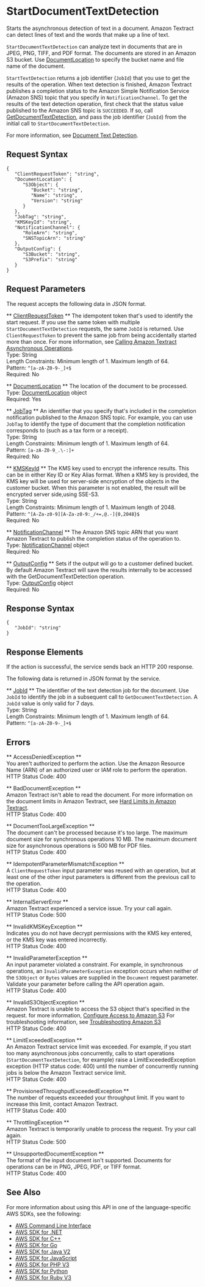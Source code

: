 # StartDocumentTextDetection<a name="API_StartDocumentTextDetection"></a>

Starts the asynchronous detection of text in a document\. Amazon Textract can detect lines of text and the words that make up a line of text\.

 `StartDocumentTextDetection` can analyze text in documents that are in JPEG, PNG, TIFF, and PDF format\. The documents are stored in an Amazon S3 bucket\. Use [DocumentLocation](API_DocumentLocation.md) to specify the bucket name and file name of the document\. 

 `StartTextDetection` returns a job identifier \(`JobId`\) that you use to get the results of the operation\. When text detection is finished, Amazon Textract publishes a completion status to the Amazon Simple Notification Service \(Amazon SNS\) topic that you specify in `NotificationChannel`\. To get the results of the text detection operation, first check that the status value published to the Amazon SNS topic is `SUCCEEDED`\. If so, call [GetDocumentTextDetection](API_GetDocumentTextDetection.md), and pass the job identifier \(`JobId`\) from the initial call to `StartDocumentTextDetection`\.

For more information, see [Document Text Detection](https://docs.aws.amazon.com/textract/latest/dg/how-it-works-detecting.html)\.

## Request Syntax<a name="API_StartDocumentTextDetection_RequestSyntax"></a>

```
{
   "ClientRequestToken": "string",
   "DocumentLocation": { 
      "S3Object": { 
         "Bucket": "string",
         "Name": "string",
         "Version": "string"
      }
   },
   "JobTag": "string",
   "KMSKeyId": "string",
   "NotificationChannel": { 
      "RoleArn": "string",
      "SNSTopicArn": "string"
   },
   "OutputConfig": { 
      "S3Bucket": "string",
      "S3Prefix": "string"
   }
}
```

## Request Parameters<a name="API_StartDocumentTextDetection_RequestParameters"></a>

The request accepts the following data in JSON format\.

 ** [ClientRequestToken](#API_StartDocumentTextDetection_RequestSyntax) **   <a name="Textract-StartDocumentTextDetection-request-ClientRequestToken"></a>
The idempotent token that's used to identify the start request\. If you use the same token with multiple `StartDocumentTextDetection` requests, the same `JobId` is returned\. Use `ClientRequestToken` to prevent the same job from being accidentally started more than once\. For more information, see [Calling Amazon Textract Asynchronous Operations](https://docs.aws.amazon.com/textract/latest/dg/api-async.html)\.  
Type: String  
Length Constraints: Minimum length of 1\. Maximum length of 64\.  
Pattern: `^[a-zA-Z0-9-_]+$`   
Required: No

 ** [DocumentLocation](#API_StartDocumentTextDetection_RequestSyntax) **   <a name="Textract-StartDocumentTextDetection-request-DocumentLocation"></a>
The location of the document to be processed\.  
Type: [DocumentLocation](API_DocumentLocation.md) object  
Required: Yes

 ** [JobTag](#API_StartDocumentTextDetection_RequestSyntax) **   <a name="Textract-StartDocumentTextDetection-request-JobTag"></a>
An identifier that you specify that's included in the completion notification published to the Amazon SNS topic\. For example, you can use `JobTag` to identify the type of document that the completion notification corresponds to \(such as a tax form or a receipt\)\.  
Type: String  
Length Constraints: Minimum length of 1\. Maximum length of 64\.  
Pattern: `[a-zA-Z0-9_.\-:]+`   
Required: No

 ** [KMSKeyId](#API_StartDocumentTextDetection_RequestSyntax) **   <a name="Textract-StartDocumentTextDetection-request-KMSKeyId"></a>
The KMS key used to encrypt the inference results\. This can be in either Key ID or Key Alias format\. When a KMS key is provided, the KMS key will be used for server\-side encryption of the objects in the customer bucket\. When this parameter is not enabled, the result will be encrypted server side,using SSE\-S3\.  
Type: String  
Length Constraints: Minimum length of 1\. Maximum length of 2048\.  
Pattern: `^[A-Za-z0-9][A-Za-z0-9:_/+=,@.-]{0,2048}$`   
Required: No

 ** [NotificationChannel](#API_StartDocumentTextDetection_RequestSyntax) **   <a name="Textract-StartDocumentTextDetection-request-NotificationChannel"></a>
The Amazon SNS topic ARN that you want Amazon Textract to publish the completion status of the operation to\.   
Type: [NotificationChannel](API_NotificationChannel.md) object  
Required: No

 ** [OutputConfig](#API_StartDocumentTextDetection_RequestSyntax) **   <a name="Textract-StartDocumentTextDetection-request-OutputConfig"></a>
Sets if the output will go to a customer defined bucket\. By default Amazon Textract will save the results internally to be accessed with the GetDocumentTextDetection operation\.  
Type: [OutputConfig](API_OutputConfig.md) object  
Required: No

## Response Syntax<a name="API_StartDocumentTextDetection_ResponseSyntax"></a>

```
{
   "JobId": "string"
}
```

## Response Elements<a name="API_StartDocumentTextDetection_ResponseElements"></a>

If the action is successful, the service sends back an HTTP 200 response\.

The following data is returned in JSON format by the service\.

 ** [JobId](#API_StartDocumentTextDetection_ResponseSyntax) **   <a name="Textract-StartDocumentTextDetection-response-JobId"></a>
The identifier of the text detection job for the document\. Use `JobId` to identify the job in a subsequent call to `GetDocumentTextDetection`\. A `JobId` value is only valid for 7 days\.  
Type: String  
Length Constraints: Minimum length of 1\. Maximum length of 64\.  
Pattern: `^[a-zA-Z0-9-_]+$` 

## Errors<a name="API_StartDocumentTextDetection_Errors"></a>

 ** AccessDeniedException **   
You aren't authorized to perform the action\. Use the Amazon Resource Name \(ARN\) of an authorized user or IAM role to perform the operation\.  
HTTP Status Code: 400

 ** BadDocumentException **   
Amazon Textract isn't able to read the document\. For more information on the document limits in Amazon Textract, see [Hard Limits in Amazon Textract](limits.md)\.  
HTTP Status Code: 400

 ** DocumentTooLargeException **   
The document can't be processed because it's too large\. The maximum document size for synchronous operations 10 MB\. The maximum document size for asynchronous operations is 500 MB for PDF files\.  
HTTP Status Code: 400

 ** IdempotentParameterMismatchException **   
A `ClientRequestToken` input parameter was reused with an operation, but at least one of the other input parameters is different from the previous call to the operation\.   
HTTP Status Code: 400

 ** InternalServerError **   
Amazon Textract experienced a service issue\. Try your call again\.  
HTTP Status Code: 500

 ** InvalidKMSKeyException **   
 Indicates you do not have decrypt permissions with the KMS key entered, or the KMS key was entered incorrectly\.   
HTTP Status Code: 400

 ** InvalidParameterException **   
An input parameter violated a constraint\. For example, in synchronous operations, an `InvalidParameterException` exception occurs when neither of the `S3Object` or `Bytes` values are supplied in the `Document` request parameter\. Validate your parameter before calling the API operation again\.  
HTTP Status Code: 400

 ** InvalidS3ObjectException **   
Amazon Textract is unable to access the S3 object that's specified in the request\. for more information, [Configure Access to Amazon S3](https://docs.aws.amazon.com/AmazonS3/latest/dev/s3-access-control.html) For troubleshooting information, see [Troubleshooting Amazon S3](https://docs.aws.amazon.com/AmazonS3/latest/dev/troubleshooting.html)   
HTTP Status Code: 400

 ** LimitExceededException **   
An Amazon Textract service limit was exceeded\. For example, if you start too many asynchronous jobs concurrently, calls to start operations \(`StartDocumentTextDetection`, for example\) raise a LimitExceededException exception \(HTTP status code: 400\) until the number of concurrently running jobs is below the Amazon Textract service limit\.   
HTTP Status Code: 400

 ** ProvisionedThroughputExceededException **   
The number of requests exceeded your throughput limit\. If you want to increase this limit, contact Amazon Textract\.  
HTTP Status Code: 400

 ** ThrottlingException **   
Amazon Textract is temporarily unable to process the request\. Try your call again\.  
HTTP Status Code: 500

 ** UnsupportedDocumentException **   
The format of the input document isn't supported\. Documents for operations can be in PNG, JPEG, PDF, or TIFF format\.  
HTTP Status Code: 400

## See Also<a name="API_StartDocumentTextDetection_SeeAlso"></a>

For more information about using this API in one of the language\-specific AWS SDKs, see the following:
+  [AWS Command Line Interface](https://docs.aws.amazon.com/goto/aws-cli/textract-2018-06-27/StartDocumentTextDetection) 
+  [AWS SDK for \.NET](https://docs.aws.amazon.com/goto/DotNetSDKV3/textract-2018-06-27/StartDocumentTextDetection) 
+  [AWS SDK for C\+\+](https://docs.aws.amazon.com/goto/SdkForCpp/textract-2018-06-27/StartDocumentTextDetection) 
+  [AWS SDK for Go](https://docs.aws.amazon.com/goto/SdkForGoV1/textract-2018-06-27/StartDocumentTextDetection) 
+  [AWS SDK for Java V2](https://docs.aws.amazon.com/goto/SdkForJavaV2/textract-2018-06-27/StartDocumentTextDetection) 
+  [AWS SDK for JavaScript](https://docs.aws.amazon.com/goto/AWSJavaScriptSDK/textract-2018-06-27/StartDocumentTextDetection) 
+  [AWS SDK for PHP V3](https://docs.aws.amazon.com/goto/SdkForPHPV3/textract-2018-06-27/StartDocumentTextDetection) 
+  [AWS SDK for Python](https://docs.aws.amazon.com/goto/boto3/textract-2018-06-27/StartDocumentTextDetection) 
+  [AWS SDK for Ruby V3](https://docs.aws.amazon.com/goto/SdkForRubyV3/textract-2018-06-27/StartDocumentTextDetection) 